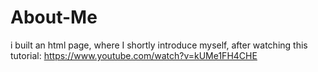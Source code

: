 # About-Me
i built an html page, where I shortly introduce myself, after watching this tutorial: https://www.youtube.com/watch?v=kUMe1FH4CHE
